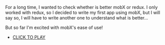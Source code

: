 For a long time, I wanted to check whether is better mobX or redux.
I only worked with redux, so I decided to write my first app using mobX,
but I will say so, I will have to write another one to understand what is better...

But so far I'm excited with mobX's ease of use!

- [CLICK TO PLAY](https://vadym-prydatok.github.io/react-ts-chess/)
